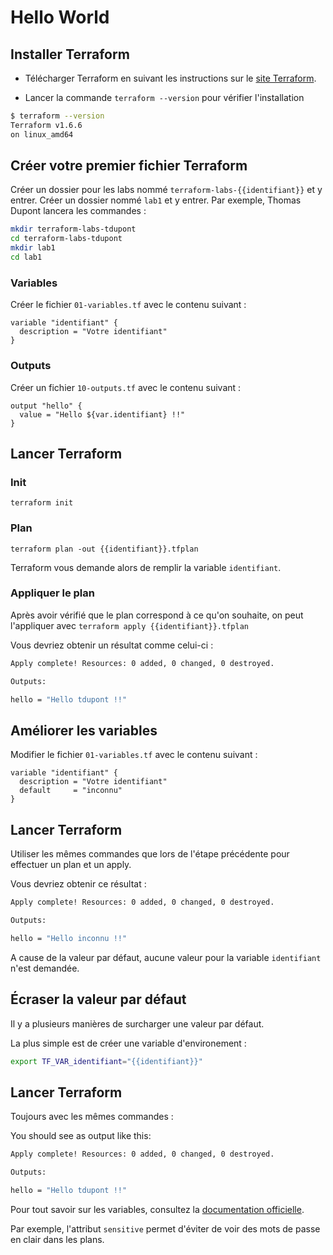 # Hello World

## Installer Terraform

* Télécharger Terraform en suivant les instructions sur le [site Terraform](https://developer.hashicorp.com/terraform/install#Linux).

* Lancer la commande `terraform --version` pour vérifier l'installation

```bash
$ terraform --version
Terraform v1.6.6
on linux_amd64
```

## Créer votre premier fichier Terraform

Créer un dossier pour les labs nommé `terraform-labs-{{identifiant}}` et y entrer.
Créer un dossier nommé `lab1` et y entrer.
Par exemple, Thomas Dupont lancera les commandes :

```bash
mkdir terraform-labs-tdupont
cd terraform-labs-tdupont
mkdir lab1
cd lab1
```

### Variables

Créer le fichier `01-variables.tf` avec le contenu suivant :
```hcl
variable "identifiant" {
  description = "Votre identifiant"
}
```

### Outputs

Créer un fichier `10-outputs.tf` avec le contenu suivant :
```hcl
output "hello" {
  value = "Hello ${var.identifiant} !!"
}
```

## Lancer Terraform

### Init

`terraform init`

### Plan

`terraform plan -out {{identifiant}}.tfplan`

Terraform vous demande alors de remplir la variable `identifiant`.

### Appliquer le plan

Après avoir vérifié que le plan correspond à ce qu'on souhaite, on peut l'appliquer avec `terraform apply {{identifiant}}.tfplan`

Vous devriez obtenir un résultat comme celui-ci :

```bash
Apply complete! Resources: 0 added, 0 changed, 0 destroyed.

Outputs:

hello = "Hello tdupont !!"
``` 

## Améliorer les variables

Modifier le fichier `01-variables.tf` avec le contenu suivant :

```hcl
variable "identifiant" {
  description = "Votre identifiant"
  default     = "inconnu"
}
```

## Lancer Terraform

Utiliser les mêmes commandes que lors de l'étape précédente pour effectuer un plan et un apply.

Vous devriez obtenir ce résultat :

```bash
Apply complete! Resources: 0 added, 0 changed, 0 destroyed.

Outputs:

hello = "Hello inconnu !!"
```

A cause de la valeur par défaut, aucune valeur pour la variable `identifiant` n'est demandée.

## Écraser la valeur par défaut

Il y a plusieurs manières de surcharger une valeur par défaut.

La plus simple est de créer une variable d'environement :

```bash
export TF_VAR_identifiant="{{identifiant}}"
```

## Lancer Terraform

Toujours avec les mêmes commandes :

You should see as output like this:
```bash
Apply complete! Resources: 0 added, 0 changed, 0 destroyed.

Outputs:

hello = "Hello tdupont !!"
```

Pour tout savoir sur les variables, consultez la [documentation officielle](https://www.terraform.io/docs/language/values/variables.html#declaring-an-input-variable).

Par exemple, l'attribut `sensitive` permet d'éviter de voir des mots de passe en clair dans les plans.

